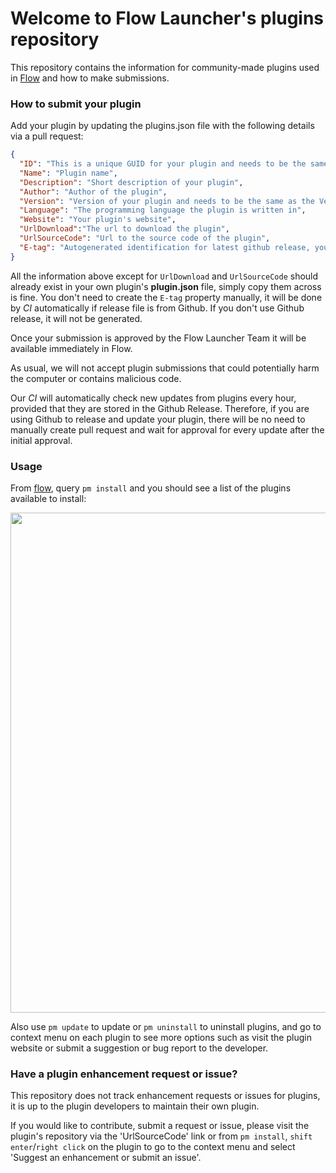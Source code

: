 Welcome to Flow Launcher's plugins repository
=============================================

This repository contains the information for community-made plugins used in [Flow](https://github.com/Flow-Launcher/Flow.Launcher) and how to make submissions.

### How to submit your plugin

Add your plugin by updating the plugins.json file with the following details via a pull request:

```json
{
  "ID": "This is a unique GUID for your plugin and needs to be the same as the ID in your plugin.json",  
  "Name": "Plugin name",
  "Description": "Short description of your plugin",
  "Author": "Author of the plugin",
  "Version": "Version of your plugin and needs to be the same as the Version in your plugin.json",
  "Language": "The programming language the plugin is written in",
  "Website": "Your plugin's website",
  "UrlDownload":"The url to download the plugin",
  "UrlSourceCode": "Url to the source code of the plugin",
  "E-tag": "Autogenerated identification for latest github release, you don't have to generate it manually"
}
```

All the information above except for `UrlDownload` and `UrlSourceCode` should already exist in your own plugin's **plugin.json** file, simply copy them across is fine.
You don't need to create the `E-tag` property manually, it will be done by *CI* automatically if release file is from Github. If you don't use Github release, it will not be generated.

Once your submission is approved by the Flow Launcher Team it will be available immediately in Flow.

As usual, we will not accept plugin submissions that could potentially harm the computer or contains malicious code.

Our *CI* will automatically check new updates from plugins every hour, provided that they are stored in the Github Release. Therefore, if you are using Github to release and update your plugin, there will be no need to manually create pull request and wait for approval for every update after the initial approval.

### Usage

From [flow](https://github.com/Flow-Launcher/Flow.Launcher/releases/latest), query `pm install` and you should see a list of the plugins available to install:
<p align="center"><img src="https://user-images.githubusercontent.com/26427004/103451827-c08fba80-4d1c-11eb-945b-02546d31baad.png" width="800"></p>

Also use `pm update` to update or `pm uninstall` to uninstall plugins, and go to context menu on each plugin to see more options such as visit the plugin website or submit a suggestion or bug report to the developer.

### Have a plugin enhancement request or issue?

This repository does not track enhancement requests or issues for plugins, it is up to the plugin developers to maintain their own plugin. 

If you would like to contribute, submit a request or issue, please visit the plugin's repository via the 'UrlSourceCode' link or from `pm install`, `shift enter`/`right click` on the plugin to go to the context menu and select 'Suggest an enhancement or submit an issue'.
